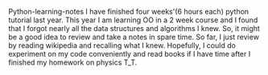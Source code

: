  Python-learning-notes
 I have finished four weeks'(6 hours each) python tutorial last year.
 This year I am learning OO in a 2 week course and I found that I forgot
 nearly all the data structures and algorithms I knew. So, it might be
 a good idea to review and take a notes in spare time.
 So far, I just review by reading wikipedia and recalling what I knew.
 Hopefully, I could do experiment on my code conveniently and read books
 if I have time after I finished my homework on physics T_T.